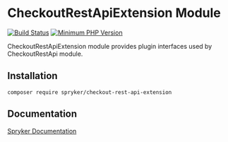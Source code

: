 # CheckoutRestApiExtension Module
[![Build Status](https://travis-ci.org/spryker/checkout-rest-api-extension.svg)](https://travis-ci.org/spryker/checkout-rest-api-extension)
[![Minimum PHP Version](https://img.shields.io/badge/php-%3E%3D%207.3-8892BF.svg)](https://php.net/)

CheckoutRestApiExtension module provides plugin interfaces used by CheckoutRestApi module.

## Installation

```
composer require spryker/checkout-rest-api-extension
```

## Documentation

[Spryker Documentation](https://academy.spryker.com/developing_with_spryker/module_guide/modules.html)
